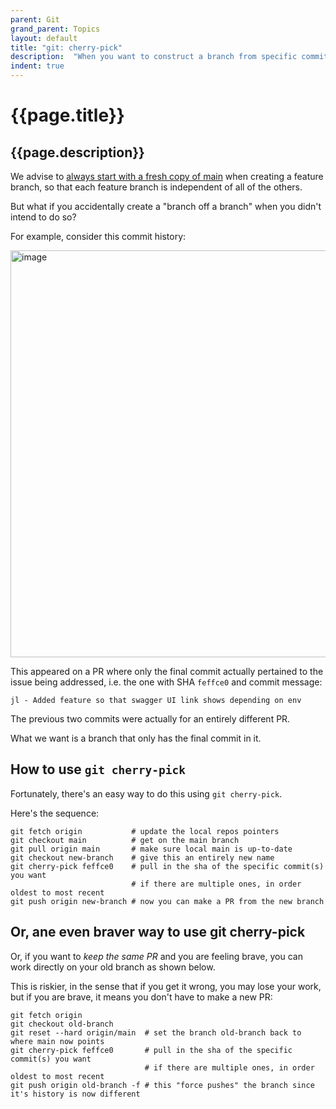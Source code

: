 ```yaml
---
parent: Git
grand_parent: Topics
layout: default
title: "git: cherry-pick"
description:  "When you want to construct a branch from specific commits"
indent: true
---
```


# {{page.title}} 

## {{page.description}}

We advise to [always start with a fresh copy of main](/topics/git/git_feature_branch_workflow.html#more-detail-about-creating-feature-branches) when creating a feature branch, so that each feature branch is independent of all of the others.

But what if you accidentally create a "branch off a branch" when you didn't intend to do so?

For example, consider this commit history:

<img width="651" alt="image" src="https://github.com/ucsb-cs156/ucsb-cs156.github.io/assets/1119017/76d21e3f-82d3-4d89-a194-c32f438dc045">

This appeared on a PR where only the final commit actually pertained to the issue being addressed, i.e. the one with SHA `feffce0` and commit message:

```
jl - Added feature so that swagger UI link shows depending on env
```

The previous two commits were actually for an entirely different PR.

What we want is a branch that only has the final commit in it.  

## How to use `git cherry-pick` 

Fortunately, there's an easy way to do this using `git cherry-pick`.

Here's the sequence:

```
git fetch origin           # update the local repos pointers
git checkout main          # get on the main branch
git pull origin main       # make sure local main is up-to-date
git checkout new-branch    # give this an entirely new name
git cherry-pick feffce0    # pull in the sha of the specific commit(s) you want
                           # if there are multiple ones, in order oldest to most recent
git push origin new-branch # now you can make a PR from the new branch
```

## Or, ane even braver way to use git cherry-pick


Or, if you want to  *keep the same PR*  and you are feeling brave, you can work directly on your old branch as shown below. 

This is riskier, in the sense that if you get it wrong, you may lose your work, but
if you are brave, it means you don't have to make a new PR:

```
git fetch origin
git checkout old-branch
git reset --hard origin/main  # set the branch old-branch back to where main now points
git cherry-pick feffce0       # pull in the sha of the specific commit(s) you want
                              # if there are multiple ones, in order oldest to most recent
git push origin old-branch -f # this "force pushes" the branch since it's history is now different
```
